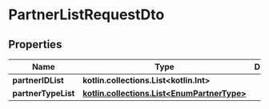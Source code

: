 
# PartnerListRequestDto

## Properties
Name | Type | Description | Notes
------------ | ------------- | ------------- | -------------
**partnerIDList** | **kotlin.collections.List&lt;kotlin.Int&gt;** |  | 
**partnerTypeList** | [**kotlin.collections.List&lt;EnumPartnerType&gt;**](EnumPartnerType.md) |  | 



